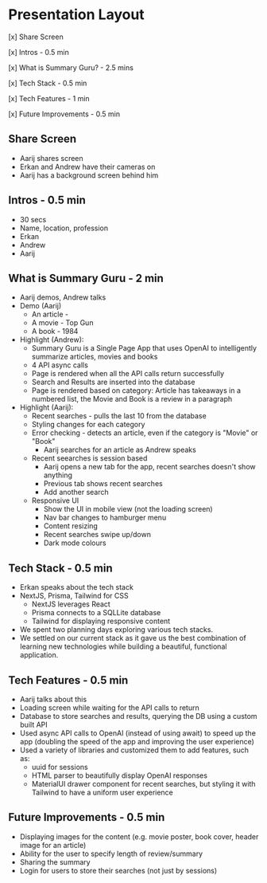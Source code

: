 # Presentation Layout

[x] Share Screen

[x] Intros - 0.5 min

[x] What is Summary Guru? - 2.5 mins

[x] Tech Stack - 0.5 min

[x] Tech Features - 1 min

[x] Future Improvements - 0.5 min

## Share Screen

- Aarij shares screen
- Erkan and Andrew have their cameras on
- Aarij has a background screen behind him

## Intros - 0.5 min

- 30 secs
- Name, location, profession 
- Erkan
- Andrew
- Aarij

## What is Summary Guru - 2 min

- Aarij demos, Andrew talks
- Demo (Aarij)
  - An article - 
  - A movie - Top Gun
  - A book - 1984
- Highlight (Andrew):
  - Summary Guru is a Single Page App that uses OpenAI to intelligently summarize articles, movies and books
  - 4 API async calls
  - Page is rendered when all the API calls return successfully
  - Search and Results are inserted into the database
  - Page is rendered based on category: Article has takeaways in a numbered list, the Movie and Book is a review in a paragraph
- Highlight (Aarij):
  - Recent searches - pulls the last 10 from the database
  - Styling changes for each category
  - Error checking - detects an article, even if the category is "Movie" or "Book"
    - Aarij searches for an article as Andrew speaks
  - Recent seearches is session based
    - Aarij opens a new tab for the app, recent searches doesn't show anything
    - Previous tab shows recent searches
    - Add another search 
  - Responsive UI
    - Show the UI in mobile view (not the loading screen)
    - Nav bar changes to hamburger menu
    - Content resizing
    - Recent searches swipe up/down
    - Dark mode colours

## Tech Stack - 0.5 min

- Erkan speaks about the tech stack
- NextJS, Prisma, Tailwind for CSS
  - NextJS leverages React
  - Prisma connects to a SQLLite database
  - Tailwind for displaying responsive content
- We spent two planning days exploring various tech stacks. 
- We settled on our current stack as it gave us the best combination of learning new technologies while building a beautiful, functional application.

## Tech Features - 0.5 min

- Aarij talks about this
- Loading screen while waiting for the API calls to return
- Database to store searches and results, querying the DB using a custom built API
- Used async API calls to OpenAI (instead of using await) to speed up the app (doubling the speed of the app and improving the user experience)
- Used a variety of libraries and customized them to add features, such as:
  - uuid for sessions
  - HTML parser to beautifully display OpenAI responses
  - MaterialUI drawer component for recent searches, but styling it with Tailwind to have a uniform user experience

## Future Improvements - 0.5 min

- Displaying images for the content (e.g. movie poster, book cover, header image for an article)
- Ability for the user to specify length of review/summary
- Sharing the summary
- Login for users to store their searches (not just by sessions)